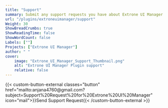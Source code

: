 ```yaml
---
title: "Support"
summary: Submit any support requests you have about Extrone UI Manager here.
url: "/plugins/extroneuimanager/support"
Weight: 30
ShowBreadCrumbs: true
ShowReadingTime: false
ShowWordCount: false
Labels: [""]
Projects: ["Extrone UI Manager"]
author: " "
cover:
    image: "Extrone_UI_Manager_Support_Thumbnail.png"
    alt: "Extrone UI Manager Plugin support"
    relative: false
---
```

<div class="buttons" style="gap: var(--gap); margin-top: var(--gap);">
    {{< custom-button-external classes="button" href="mailto:anjana4760@gmail.com?subject=Support%20Request%20for%20Extrone%20UI%20Manager" icon="mail">}}Send Support Request{{< /custom-button-external >}}
</div>